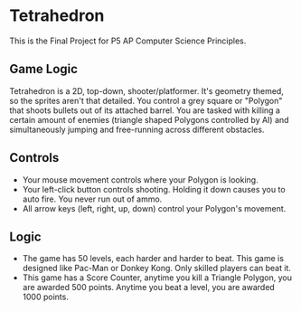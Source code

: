 # Tetrahedron
This is the Final Project for P5 AP Computer Science Principles.

## Game Logic
Tetrahedron is a 2D, top-down, shooter/platformer. It's geometry themed, so the sprites aren't that detailed. You control a grey square or "Polygon" that shoots bullets out of its attached barrel. You are tasked with killing a certain amount of enemies (triangle shaped Polygons controlled by AI) and simultaneously jumping and free-running across different obstacles. 

## Controls 
- Your mouse movement controls where your Polygon is looking.
- Your left-click button controls shooting. Holding it down causes you to auto fire. You never run out of ammo.
- All arrow keys (left, right, up, down) control your Polygon's movement. 

## Logic
- The game has 50 levels, each harder and harder to beat. This game is designed like Pac-Man or Donkey Kong. Only skilled players can beat it. 
- This game has a Score Counter, anytime you kill a Triangle Polygon, you are awarded 500 points. Anytime you beat a level, you are awarded 1000 points. 


